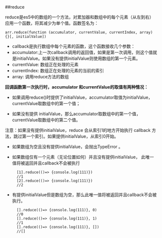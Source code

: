 ##reduce

reduce是es5中的数组的一个方法，对累加器和数组中的每个元素（从左到右）应用一个函数，将其减少为单个值。函数签名为：

	arr.reduce(function (accumulator, currentValue, currentIndex, array) {}[, initialValue])

* callback是执行数组中每个元素的函数，这个函数接收几个参数：
* accumulator:上一次callback调用的返回值，如果是第一次调用，则这个值就是initialValue。如果没有提供initialValue则使用数组的第一个元素。
* currentValue: 数组正在处理的元素
* currentIndex: 数组正在处理的元素的当前的索引
* array: 调用reduce方法的数组

**回调函数第一次执行时，accumulator 和currentValue的取值有两种情况：**

* 如果调用reduce()时提供了initialValue，accumulator取值为initialValue，currentValue取数组中的第一个值；

* 如果没有提供 initialValue，那么accumulator取数组中的第一个值，currentValue取数组中的第二个值。

注意：如果没有提供initialValue，reduce 会从索引1的地方开始执行 callback 方法，跳过第一个索引。如果提供initialValue，从索引0开始。

* 如果数组为空且没有提供initialValue，会抛出TypeError 。
* 如果数组仅有一个元素（无论位置如何）并且没有提供initialValue， 此唯一值将被返回并且callback不会被执行

		[1].reduce(()=> {console.log(111)})
		//1
		[2].reduce(()=> {console.log(111)})
		//2
* 有提供initialValue但是数组为空，那么此唯一值将被返回并且callback不会被执行。

		[].reduce(()=> {console.log(111)}, 0)
		//0
		[].reduce(()=> {console.log(111)}, 1)
		//1
		[].reduce(()=> {console.log(111)}, [])
		//[]
